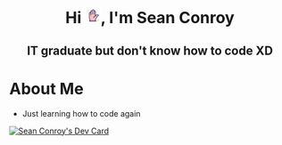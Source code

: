 <h1 align="center">Hi <img src="blob\main\icons\wave.gif" width="28px">, I'm Sean Conroy</h1>
<h2 align="center">IT graduate but don't know how to code XD</h2>

# About Me
- Just learning how to code again

<a href="https://app.daily.dev/seanconroyp"><img src="https://api.daily.dev/devcards/v2/kOGvZA6WSlppXabKwqPlo.png?type=default&r=5c1" width="356" alt="Sean Conroy's Dev Card"/></a>
